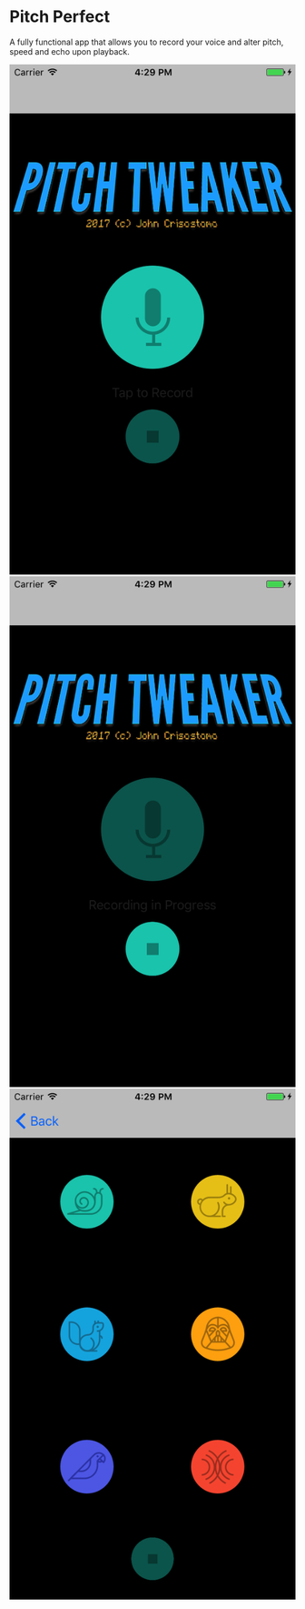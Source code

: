 # Pitch Perfect 

A fully functional app that allows you to record your voice and alter pitch, speed and echo upon playback. 

![screenshot1](https://github.com/johncrisostomo/PitchPerfect/blob/master/screenshots/ss1.png)
![screenshot2](https://github.com/johncrisostomo/PitchPerfect/blob/master/screenshots/ss2.png)
![screenshot3](https://github.com/johncrisostomo/PitchPerfect/blob/master/screenshots/ss3.png)
